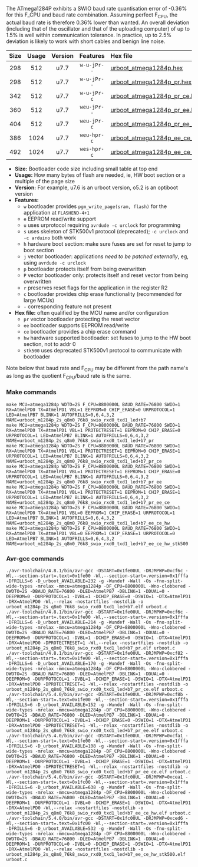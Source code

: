 The ATmega1284P exhibits a SWIO baud rate quantisation error of -0.36% for this F_CPU and baud rate combination. Assuming perfect F<sub>CPU</sub>, the actual baud rate is therefore 0.36% lower than wanted. An overall deviation (including that of the oscillator and that of the uploading computer) of up to 1.5% is well within communication tolerance. In practice, up to 2.5% deviation is likely to work with short cables and benign line noise.

|Size|Usage|Version|Features|Hex file|
|:-:|:-:|:-:|:-:|:--|
|298|512|u7.7|`w-u-jPr--`|[urboot_atmega1284p.hex](https://raw.githubusercontent.com/stefanrueger/urboot.hex/main/u7.7/cores/mightycore/atmega1284p/watchdog_2_s/internal_oscillator/1100000_hz/9600_baud/uart0_rxd0_txd1/led%2Bb7/urboot_atmega1284p.hex)|
|298|512|u7.7|`w-u-jPr--`|[urboot_atmega1284p_pr.hex](https://raw.githubusercontent.com/stefanrueger/urboot.hex/main/u7.7/cores/mightycore/atmega1284p/watchdog_2_s/internal_oscillator/1100000_hz/9600_baud/uart0_rxd0_txd1/led%2Bb7/urboot_atmega1284p_pr.hex)|
|342|512|u7.7|`w-u-jPr-c`|[urboot_atmega1284p_pr_ce.hex](https://raw.githubusercontent.com/stefanrueger/urboot.hex/main/u7.7/cores/mightycore/atmega1284p/watchdog_2_s/internal_oscillator/1100000_hz/9600_baud/uart0_rxd0_txd1/led%2Bb7/urboot_atmega1284p_pr_ce.hex)|
|360|512|u7.7|`weu-jPr--`|[urboot_atmega1284p_pr_ee.hex](https://raw.githubusercontent.com/stefanrueger/urboot.hex/main/u7.7/cores/mightycore/atmega1284p/watchdog_2_s/internal_oscillator/1100000_hz/9600_baud/uart0_rxd0_txd1/led%2Bb7/urboot_atmega1284p_pr_ee.hex)|
|404|512|u7.7|`weu-jPr-c`|[urboot_atmega1284p_pr_ee_ce.hex](https://raw.githubusercontent.com/stefanrueger/urboot.hex/main/u7.7/cores/mightycore/atmega1284p/watchdog_2_s/internal_oscillator/1100000_hz/9600_baud/uart0_rxd0_txd1/led%2Bb7/urboot_atmega1284p_pr_ee_ce.hex)|
|386|1024|u7.7|`weu-hpr-c`|[urboot_atmega1284p_ee_ce_hw.hex](https://raw.githubusercontent.com/stefanrueger/urboot.hex/main/u7.7/cores/mightycore/atmega1284p/watchdog_2_s/internal_oscillator/1100000_hz/9600_baud/uart0_rxd0_txd1/led%2Bb7/urboot_atmega1284p_ee_ce_hw.hex)|
|492|1024|u7.7|`wes-hpr-c`|[urboot_atmega1284p_ee_ce_hw_stk500.hex](https://raw.githubusercontent.com/stefanrueger/urboot.hex/main/u7.7/cores/mightycore/atmega1284p/watchdog_2_s/internal_oscillator/1100000_hz/9600_baud/uart0_rxd0_txd1/led%2Bb7/urboot_atmega1284p_ee_ce_hw_stk500.hex)|

- **Size:** Bootloader code size including small table at top end
- **Usage:** How many bytes of flash are needed, ie, HW boot section or a multiple of the page size
- **Version:** For example, u7.6 is an urboot version, o5.2 is an optiboot version
- **Features:**
  + `w` bootloader provides `pgm_write_page(sram, flash)` for the application at `FLASHEND-4+1`
  + `e` EEPROM read/write support
  + `u` uses urprotocol requiring `avrdude -c urclock` for programming
  + `s` uses skeleton of STK500v1 protocol (deprecated); `-c urclock` and `-c arduino` both work
  + `h` hardware boot section: make sure fuses are set for reset to jump to boot section
  + `j` vector bootloader: applications *need to be patched externally*, eg, using `avrdude -c urclock`
  + `p` bootloader protects itself from being overwritten
  + `P` vector bootloader only: protects itself and reset vector from being overwritten
  + `r` preserves reset flags for the application in the register R2
  + `c` bootloader provides chip erase functionality (recommended for large MCUs)
  + `-` corresponding feature not present
- **Hex file:** often qualified by the MCU name and/or configuration
  + `pr` vector bootloader protecting the reset vector
  + `ee` bootloader supports EEPROM read/write
  + `ce` bootloader provides a chip erase command
  + `hw` hardware supported bootloader: set fuses to jump to the HW boot section, not to addr 0
  + `stk500` uses deprecated STK500v1 protocol to communicate with bootloader


Note below that baud rate and F<sub>CPU</sub> may be different from the path name's as long as the quotient F<sub>CPU</sub>/baud rate is the same.

### Make commands
```
make MCU=atmega1284p WDTO=2S F_CPU=8800000L BAUD_RATE=76800 SWIO=1 RX=AtmelPD0 TX=AtmelPD1 VBL=1 EEPROM=0 CHIP_ERASE=0 URPROTOCOL=1 LED=AtmelPB7 BLINK=1 AUTOFRILLS=0,6,4,3,2 NAME=urboot_m1284p_2s_q8m0_76k8_swio_rxd0_txd1_led+b7
make MCU=atmega1284p WDTO=2S F_CPU=8800000L BAUD_RATE=76800 SWIO=1 RX=AtmelPD0 TX=AtmelPD1 VBL=1 PROTECTRESET=1 EEPROM=0 CHIP_ERASE=0 URPROTOCOL=1 LED=AtmelPB7 BLINK=1 AUTOFRILLS=0,6,4,3,2 NAME=urboot_m1284p_2s_q8m0_76k8_swio_rxd0_txd1_led+b7_pr
make MCU=atmega1284p WDTO=2S F_CPU=8800000L BAUD_RATE=76800 SWIO=1 RX=AtmelPD0 TX=AtmelPD1 VBL=1 PROTECTRESET=1 EEPROM=0 CHIP_ERASE=1 URPROTOCOL=1 LED=AtmelPB7 BLINK=1 AUTOFRILLS=0,6,4,3,2 NAME=urboot_m1284p_2s_q8m0_76k8_swio_rxd0_txd1_led+b7_pr_ce
make MCU=atmega1284p WDTO=2S F_CPU=8800000L BAUD_RATE=76800 SWIO=1 RX=AtmelPD0 TX=AtmelPD1 VBL=1 PROTECTRESET=1 EEPROM=1 CHIP_ERASE=0 URPROTOCOL=1 LED=AtmelPB7 BLINK=1 AUTOFRILLS=0,6,4,3,2 NAME=urboot_m1284p_2s_q8m0_76k8_swio_rxd0_txd1_led+b7_pr_ee
make MCU=atmega1284p WDTO=2S F_CPU=8800000L BAUD_RATE=76800 SWIO=1 RX=AtmelPD0 TX=AtmelPD1 VBL=1 PROTECTRESET=1 EEPROM=1 CHIP_ERASE=1 URPROTOCOL=1 LED=AtmelPB7 BLINK=1 AUTOFRILLS=0,6,4,3,2 NAME=urboot_m1284p_2s_q8m0_76k8_swio_rxd0_txd1_led+b7_pr_ee_ce
make MCU=atmega1284p WDTO=2S F_CPU=8800000L BAUD_RATE=76800 SWIO=1 RX=AtmelPD0 TX=AtmelPD1 VBL=0 EEPROM=1 CHIP_ERASE=1 URPROTOCOL=1 LED=AtmelPB7 BLINK=1 AUTOFRILLS=0,6,4,3,2 NAME=urboot_m1284p_2s_q8m0_76k8_swio_rxd0_txd1_led+b7_ee_ce_hw
make MCU=atmega1284p WDTO=2S F_CPU=8800000L BAUD_RATE=76800 SWIO=1 RX=AtmelPD0 TX=AtmelPD1 VBL=0 EEPROM=1 CHIP_ERASE=1 URPROTOCOL=0 LED=AtmelPB7 BLINK=1 AUTOFRILLS=0,6,4,3,2 NAME=urboot_m1284p_2s_q8m0_76k8_swio_rxd0_txd1_led+b7_ee_ce_hw_stk500
```

### Avr-gcc commands
```
./avr-toolchain/4.8.1/bin/avr-gcc -DSTART=0x1fe00UL -DRJMPWP=0xcf6c -Wl,--section-start=.text=0x1fe00 -Wl,--section-start=.version=0x1fffa -DFRILLS=6 -D_urboot_AVAILABLE=232 -g -Wundef -Wall -Os -fno-split-wide-types -mrelax -mmcu=atmega1284p -DF_CPU=8800000L -Wno-clobbered -DWDTO=2S -DBAUD_RATE=76800 -DLED=AtmelPB7 -DBLINK=1 -DDUAL=0 -DEEPROM=0 -DURPROTOCOL=1 -DVBL=1 -DCHIP_ERASE=0 -DSWIO=1 -DTX=AtmelPD1 -DRX=AtmelPD0 -Wl,--relax -nostartfiles -nostdlib -o urboot_m1284p_2s_q8m0_76k8_swio_rxd0_txd1_led+b7.elf urboot.c
./avr-toolchain/4.8.1/bin/avr-gcc -DSTART=0x1fe00UL -DRJMPWP=0xcf6c -Wl,--section-start=.text=0x1fe00 -Wl,--section-start=.version=0x1fffa -DFRILLS=6 -D_urboot_AVAILABLE=214 -g -Wundef -Wall -Os -fno-split-wide-types -mrelax -mmcu=atmega1284p -DF_CPU=8800000L -Wno-clobbered -DWDTO=2S -DBAUD_RATE=76800 -DLED=AtmelPB7 -DBLINK=1 -DDUAL=0 -DEEPROM=0 -DURPROTOCOL=1 -DVBL=1 -DCHIP_ERASE=0 -DSWIO=1 -DTX=AtmelPD1 -DRX=AtmelPD0 -DPROTECTRESET=1 -Wl,--relax -nostartfiles -nostdlib -o urboot_m1284p_2s_q8m0_76k8_swio_rxd0_txd1_led+b7_pr.elf urboot.c
./avr-toolchain/4.8.1/bin/avr-gcc -DSTART=0x1fe00UL -DRJMPWP=0xcf82 -Wl,--section-start=.text=0x1fe00 -Wl,--section-start=.version=0x1fffa -DFRILLS=6 -D_urboot_AVAILABLE=170 -g -Wundef -Wall -Os -fno-split-wide-types -mrelax -mmcu=atmega1284p -DF_CPU=8800000L -Wno-clobbered -DWDTO=2S -DBAUD_RATE=76800 -DLED=AtmelPB7 -DBLINK=1 -DDUAL=0 -DEEPROM=0 -DURPROTOCOL=1 -DVBL=1 -DCHIP_ERASE=1 -DSWIO=1 -DTX=AtmelPD1 -DRX=AtmelPD0 -DPROTECTRESET=1 -Wl,--relax -nostartfiles -nostdlib -o urboot_m1284p_2s_q8m0_76k8_swio_rxd0_txd1_led+b7_pr_ce.elf urboot.c
./avr-toolchain/5.4.0/bin/avr-gcc -DSTART=0x1fe00UL -DRJMPWP=0xcf8b -Wl,--section-start=.text=0x1fe00 -Wl,--section-start=.version=0x1fffa -DFRILLS=6 -D_urboot_AVAILABLE=152 -g -Wundef -Wall -Os -fno-split-wide-types -mrelax -mmcu=atmega1284p -DF_CPU=8800000L -Wno-clobbered -DWDTO=2S -DBAUD_RATE=76800 -DLED=AtmelPB7 -DBLINK=1 -DDUAL=0 -DEEPROM=1 -DURPROTOCOL=1 -DVBL=1 -DCHIP_ERASE=0 -DSWIO=1 -DTX=AtmelPD1 -DRX=AtmelPD0 -DPROTECTRESET=1 -Wl,--relax -nostartfiles -nostdlib -o urboot_m1284p_2s_q8m0_76k8_swio_rxd0_txd1_led+b7_pr_ee.elf urboot.c
./avr-toolchain/5.4.0/bin/avr-gcc -DSTART=0x1fe00UL -DRJMPWP=0xcfa1 -Wl,--section-start=.text=0x1fe00 -Wl,--section-start=.version=0x1fffa -DFRILLS=6 -D_urboot_AVAILABLE=108 -g -Wundef -Wall -Os -fno-split-wide-types -mrelax -mmcu=atmega1284p -DF_CPU=8800000L -Wno-clobbered -DWDTO=2S -DBAUD_RATE=76800 -DLED=AtmelPB7 -DBLINK=1 -DDUAL=0 -DEEPROM=1 -DURPROTOCOL=1 -DVBL=1 -DCHIP_ERASE=1 -DSWIO=1 -DTX=AtmelPD1 -DRX=AtmelPD0 -DPROTECTRESET=1 -Wl,--relax -nostartfiles -nostdlib -o urboot_m1284p_2s_q8m0_76k8_swio_rxd0_txd1_led+b7_pr_ee_ce.elf urboot.c
./avr-toolchain/5.4.0/bin/avr-gcc -DSTART=0x1fc00UL -DRJMPWP=0xcea1 -Wl,--section-start=.text=0x1fc00 -Wl,--section-start=.version=0x1fffa -DFRILLS=6 -D_urboot_AVAILABLE=638 -g -Wundef -Wall -Os -fno-split-wide-types -mrelax -mmcu=atmega1284p -DF_CPU=8800000L -Wno-clobbered -DWDTO=2S -DBAUD_RATE=76800 -DLED=AtmelPB7 -DBLINK=1 -DDUAL=0 -DEEPROM=1 -DURPROTOCOL=1 -DVBL=0 -DCHIP_ERASE=1 -DSWIO=1 -DTX=AtmelPD1 -DRX=AtmelPD0 -Wl,--relax -nostartfiles -nostdlib -o urboot_m1284p_2s_q8m0_76k8_swio_rxd0_txd1_led+b7_ee_ce_hw.elf urboot.c
./avr-toolchain/5.4.0/bin/avr-gcc -DSTART=0x1fc00UL -DRJMPWP=0xced6 -Wl,--section-start=.text=0x1fc00 -Wl,--section-start=.version=0x1fffa -DFRILLS=6 -D_urboot_AVAILABLE=532 -g -Wundef -Wall -Os -fno-split-wide-types -mrelax -mmcu=atmega1284p -DF_CPU=8800000L -Wno-clobbered -DWDTO=2S -DBAUD_RATE=76800 -DLED=AtmelPB7 -DBLINK=1 -DDUAL=0 -DEEPROM=1 -DURPROTOCOL=0 -DVBL=0 -DCHIP_ERASE=1 -DSWIO=1 -DTX=AtmelPD1 -DRX=AtmelPD0 -Wl,--relax -nostartfiles -nostdlib -o urboot_m1284p_2s_q8m0_76k8_swio_rxd0_txd1_led+b7_ee_ce_hw_stk500.elf urboot.c
```


